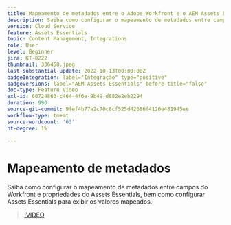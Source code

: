 ```yaml
---
title: Mapeamento de metadados entre o Adobe Workfront e o AEM Assets Essentials
description: Saiba como configurar o mapeamento de metadados entre campos do Workfront e propriedades do Assets Essentials, bem como configurar Assets Essentials para exibir os metadados mapeados.
version: Cloud Service
feature: Assets Essentials
topic: Content Management, Integrations
role: User
level: Beginner
jira: KT-8222
thumbnail: 336458.jpeg
last-substantial-update: 2022-10-13T00:00:00Z
badgeIntegration: label="Integração" type="positive"
badgeVersions: label="AEM Assets Essentials" before-title="false"
doc-type: Feature Video
exl-id: 60724863-c464-4f6e-9b49-d882e2eb2294
duration: 990
source-git-commit: 9fef4b77a2c70c8cf525d42686f4120e481945ee
workflow-type: tm+mt
source-wordcount: '63'
ht-degree: 1%

---
```


# Mapeamento de metadados

Saiba como configurar o mapeamento de metadados entre campos do Workfront e propriedades do Assets Essentials, bem como configurar Assets Essentials para exibir os valores mapeados.

>[!VIDEO](https://video.tv.adobe.com/v/336458?quality=12&learn=on)
